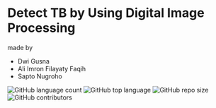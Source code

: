 # Detect TB by Using Digital Image Processing

made by
- Dwi Gusna
- Ali Imron Filayaty Faqih
- Sapto Nugroho

![GitHub language count](https://img.shields.io/github/languages/count/nama-organisasi/nama-repo)
![GitHub top language](https://img.shields.io/github/languages/top/nama-organisasi/nama-repo)
![GitHub repo size](https://img.shields.io/github/repo-size/nama-organisasi/nama-repo)
![GitHub contributors](https://img.shields.io/github/contributors/nama-organisasi/nama-repo)
